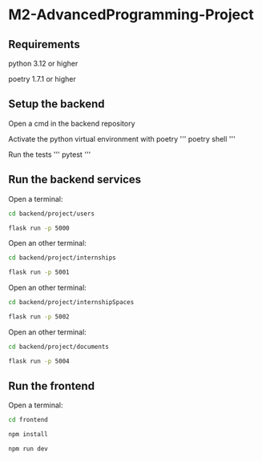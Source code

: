 # M2-AdvancedProgramming-Project

## Requirements

python 3.12 or higher

poetry 1.7.1 or higher

## Setup the backend

Open a cmd in the backend repository

Activate the python virtual environment with poetry
'''
poetry shell
'''

Run the tests
'''
pytest
'''

## Run the backend services

Open a terminal: 

```bash
cd backend/project/users
```

```bash
flask run -p 5000
```

Open an other terminal: 

```bash
cd backend/project/internships
```

```bash
flask run -p 5001
```

Open an other terminal: 

```bash
cd backend/project/internshipSpaces
```

```bash
flask run -p 5002
```

Open an other terminal: 

```bash
cd backend/project/documents
```

```bash
flask run -p 5004
```

## Run the frontend

Open a terminal: 

```bash
cd frontend
```

```bash
npm install
```

```bash
npm run dev
```

